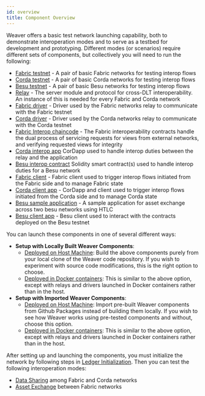 ```yaml
---
id: overview
title: Component Overview
---
```


<!--
 Copyright IBM Corp. All Rights Reserved.

 SPDX-License-Identifier: CC-BY-4.0
 -->

Weaver offers a basic test network launching capability, both to demonstrate interoperation modes and to serve as a testbed for development and prototyping. Different modes (or scenarios) require different sets of components, but collectively you will need to run the following:

- [Fabric testnet](https://github.com/hyperledger/cacti/tree/main/weaver/tests/network-setups/fabric/dev) - A pair of basic Fabric networks for testing interop flows
- [Corda testnet](https://github.com/hyperledger/cacti/tree/main/weaver/tests/network-setups/corda) - A pair of basic Corda networks for testing interop flows
- [Besu testnet](https://github.com/hyperledger/cacti/tree/main/weaver/tests/network-setups/besu) - A pair of basic Besu networks for testing interop flows
- [Relay](https://github.com/hyperledger/cacti/tree/main/weaver/core/relay) - The server module and protocol for cross-DLT interoperability. An instance of this is needed for every Fabric and Corda network
- [Fabric driver](https://github.com/hyperledger/cacti/tree/main/weaver/core/drivers/fabric-driver) - Driver used by the Fabric networks relay to communicate with the Fabric testnet
- [Corda driver](https://github.com/hyperledger/cacti/tree/main/weaver/core/drivers/corda-driver) - Driver used by the Corda networks relay to communicate with the Corda testnet
- [Fabric Interop chaincode](https://github.com/hyperledger/cacti/tree/main/weaver/core/network/fabric-interop-cc) - The Fabric interoperability contracts handle the dual process of servicing requests for views from external networks, and verifying requested views for integrity
- [Corda interop app](https://github.com/hyperledger/cacti/tree/main/weaver/core/network/corda-interop-app) CorDapp used to handle interop duties between the relay and the application
- [Besu interop contract](https://github.com/hyperledger/cacti/tree/main/weaver/core/network/besu/contracts/interop) Solidity smart contract(s) used to handle interop duties for a Besu network
- [Fabric client](https://github.com/hyperledger/cacti/tree/main/weaver/samples/fabric/fabric-cli) - Fabric client used to trigger interop flows initiated from the Fabric side and to manage Fabric state
- [Corda client app](https://github.com/hyperledger/cacti/tree/main/weaver/samples/corda/corda-simple-application) - CorDapp and client used to trigger interop flows initiated from the Corda side and to manage Corda state
- [Besu sample application](https://github.com/hyperledger/cacti/tree/main/weaver/samples/besu/simpleasset) - A sample application for asset exchange across two besu networks using HTLC
- [Besu client app](https://github.com/hyperledger/cacti/tree/main/weaver/samples/besu/besu-cli) - Besu client used to interact with the contracts deployed on the Besu testnet

You can launch these components in one of several different ways:
* **Setup with Locally Built Weaver Components**:
    - [Deployed on Host Machine](./setup-local.md): Build the above components purely from your local clone of the Weaver code repository. If you wish to experiment with source code modifications, this is the right option to choose.
    - [Deployed in Docker containers](./setup-local-docker.md): This is similar to the above option, except with relays and drivers launched in Docker containers rather than in the host.
* **Setup with Imported Weaver Components**:
    - [Deployed on Host Machine](./setup-packages.md): Import pre-built Weaver components from Github Packages instead of building them locally. If you wish to see how Weaver works using pre-tested components and without, choose this option.
    - [Deployed in Docker containers](./setup-packages-docker.md): This is similar to the above option, except with relays and drivers launched in Docker containers rather than in the host.

After setting up and launching the components, you must initialize the network by following steps in [Ledger Initialization](ledger-initialization.md). 
Then you can test the following interoperation modes:
- [Data Sharing](../interop/data-sharing.md) among Fabric and Corda networks
- [Asset Exchange](../interop/asset-exchange/overview.md) between Fabric networks
